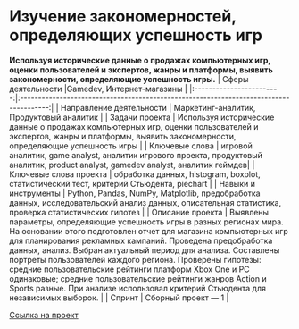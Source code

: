 # Изучение закономерностей, определяющих успешность игр
**Используя исторические данные о продажах компьютерных игр, оценки пользователей и экспертов, жанры и платформы, выявить закономерности, определяющие успешность игры.**
| Сферы деятельности       |Gamedev, Интернет-магазины                                                              |
|:------------------------:|:--------------------------------------------------------------------------------------:|
| Направление деятельности | Маркетинг-аналитик, Продуктовый аналитик                                              |
| Задачи проекта           | Используя исторические данные о продажах компьютерных игр, оценки пользователей и экспертов, жанры и платформы, выявить закономерности, определяющие успешность игры    |
| Ключевые слова           | игровой аналитик, game analyst, аналитик игрового проекта, продуктовый аналитик, product analyst, gamedev analyst, аналитик геймдев|
| Ключевые слова проекта   | обработка данных, histogram, boxplot, статистический тест, критерий Стьюдента, piechart          |
| Навыки и инструменты     | Python, Pandas, NumPy, Matplotlib, предобработка данных, исследовательский анализ данных, описательная статистика, проверка статистических гипотез   |
| Описание проекта         | Выявлены параметры, определяющие успешность игры в разных регионах мира. На основании этого подготовлен отчет для магазина компьютерных игр для планирования рекламных кампаний. Проведена предобработка данных, анализ. Выбран актуальный период для анализа. Составлены портреты пользователей каждого региона. Проверены гипотезы: средние пользовательские рейтинги платформ Xbox One и PC одинаковые; средние пользовательские рейтинги жанров Action и Sports разные. При анализе использовал критерий Стьюдента для независимых выборок. |
| Спринт                    | Сборный проект — 1                                                           |

[Ссылка на проект](https://github.com/elanskov/elanskov_roman/tree/main/05_The_success_of_computer_game "Изучение закономерностей, определяющих успешность игр")
